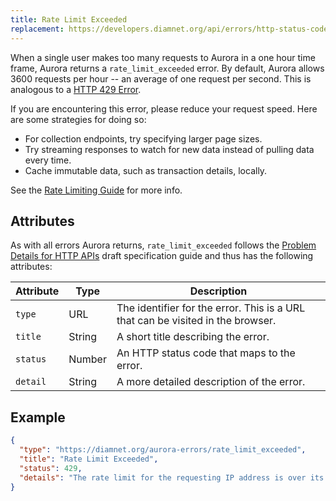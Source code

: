 ```yaml
---
title: Rate Limit Exceeded
replacement: https://developers.diamnet.org/api/errors/http-status-codes/standard/
---
```


When a single user makes too many requests to Aurora in a one hour time frame, Aurora returns a
`rate_limit_exceeded` error. By default, Aurora allows 3600 requests per hour -- an average of one
request per second. This is analogous to a
[HTTP 429 Error](https://developer.mozilla.org/en-US/docs/Web/HTTP/Response_codes).

If you are encountering this error, please reduce your request speed. Here are some strategies for
doing so:
* For collection endpoints, try specifying larger page sizes.
* Try streaming responses to watch for new data instead of pulling data every time.
* Cache immutable data, such as transaction details, locally.

See the [Rate Limiting Guide](../../reference/rate-limiting.md) for more info.

## Attributes

As with all errors Aurora returns, `rate_limit_exceeded` follows the
[Problem Details for HTTP APIs](https://tools.ietf.org/html/draft-ietf-appsawg-http-problem-00)
draft specification guide and thus has the following attributes:

| Attribute   | Type   | Description                                                                     |
| ----------- | ------ | ------------------------------------------------------------------------------- |
| `type`      | URL    | The identifier for the error.  This is a URL that can be visited in the browser.|
| `title`     | String | A short title describing the error.                                             |
| `status`    | Number | An HTTP status code that maps to the error.                                     |
| `detail`    | String | A more detailed description of the error.                                       |

## Example

```json
{
  "type": "https://diamnet.org/aurora-errors/rate_limit_exceeded",
  "title": "Rate Limit Exceeded",
  "status": 429,
  "details": "The rate limit for the requesting IP address is over its alloted limit.  The allowed limit and requests left per time period are communicated to clients via the http response headers 'X-RateLimit-*' headers."
}
```
